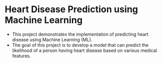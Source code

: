 # Heart Disease Prediction using Machine Learning
- This project demonstrates the implementation of predicting heart disease using Machine Learning (ML).
- The goal of this project is to develop a model that can predict the likelihood of a person having heart disease based on various medical features.
